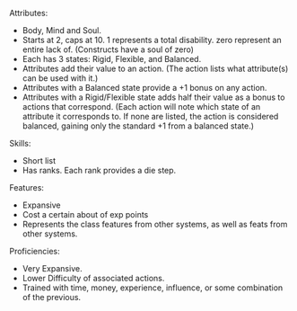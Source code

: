 Attributes:
* Body, Mind and Soul.
* Starts at 2, caps at 10. 1 represents a total disability. zero represent an entire lack of. (Constructs have a soul of zero)
* Each has 3 states: Rigid, Flexible, and Balanced. 
* Attributes add their value to an action. (The action lists what attribute(s) can be used with it.)
* Attributes with a Balanced state provide a +1 bonus on any action.
* Attributes with a Rigid/Flexible state adds half their value as a bonus to actions that correspond. (Each action will
note which state of an attribute it corresponds to. If none are listed, the action is considered balanced, gaining only the 
standard +1 from a balanced state.)

Skills:
* Short list
* Has ranks. Each rank provides a die step. 

Features:
* Expansive
* Cost a certain about of exp points
* Represents the class features from other systems, as well as feats from other systems.

Proficiencies:
* Very Expansive.
* Lower Difficulty of associated actions.
* Trained with time, money, experience, influence, or some combination of the previous.


